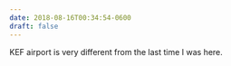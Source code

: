 ```yaml
---
date: 2018-08-16T00:34:54-0600
draft: false
---
```




KEF airport is very different from the last time I was here.



